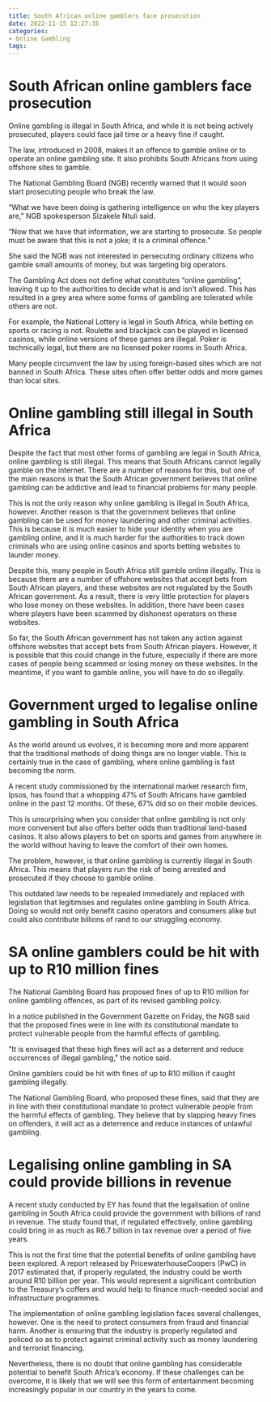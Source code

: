 ```yaml
---
title: South African online gamblers face prosecution
date: 2022-11-15 12:27:35
categories:
- Online Gambling
tags:
---
```



#  South African online gamblers face prosecution

Online gambling is illegal in South Africa, and while it is not being actively prosecuted, players could face jail time or a heavy fine if caught.

The law, introduced in 2008, makes it an offence to gamble online or to operate an online gambling site. It also prohibits South Africans from using offshore sites to gamble.

The National Gambling Board (NGB) recently warned that it would soon start prosecuting people who break the law.

“What we have been doing is gathering intelligence on who the key players are,” NGB spokesperson Sizakele Ntuli said.

“Now that we have that information, we are starting to prosecute. So people must be aware that this is not a joke; it is a criminal offence.”

She said the NGB was not interested in persecuting ordinary citizens who gamble small amounts of money, but was targeting big operators.

The Gambling Act does not define what constitutes “online gambling”, leaving it up to the authorities to decide what is and isn’t allowed. This has resulted in a grey area where some forms of gambling are tolerated while others are not.

For example, the National Lottery is legal in South Africa, while betting on sports or racing is not. Roulette and blackjack can be played in licensed casinos, while online versions of these games are illegal. Poker is technically legal, but there are no licensed poker rooms in South Africa.

Many people circumvent the law by using foreign-based sites which are not banned in South Africa. These sites often offer better odds and more games than local sites.

#  Online gambling still illegal in South Africa

Despite the fact that most other forms of gambling are legal in South Africa, online gambling is still illegal. This means that South Africans cannot legally gamble on the internet. There are a number of reasons for this, but one of the main reasons is that the South African government believes that online gambling can be addictive and lead to financial problems for many people.

This is not the only reason why online gambling is illegal in South Africa, however. Another reason is that the government believes that online gambling can be used for money laundering and other criminal activities. This is because it is much easier to hide your identity when you are gambling online, and it is much harder for the authorities to track down criminals who are using online casinos and sports betting websites to launder money.

Despite this, many people in South Africa still gamble online illegally. This is because there are a number of offshore websites that accept bets from South African players, and these websites are not regulated by the South African government. As a result, there is very little protection for players who lose money on these websites. In addition, there have been cases where players have been scammed by dishonest operators on these websites.

So far, the South African government has not taken any action against offshore websites that accept bets from South African players. However, it is possible that this could change in the future, especially if there are more cases of people being scammed or losing money on these websites. In the meantime, if you want to gamble online, you will have to do so illegally.

#  Government urged to legalise online gambling in South Africa

As the world around us evolves, it is becoming more and more apparent that the traditional methods of doing things are no longer viable. This is certainly true in the case of gambling, where online gambling is fast becoming the norm.

A recent study commissioned by the international market research firm, Ipsos, has found that a whopping 47% of South Africans have gambled online in the past 12 months. Of these, 67% did so on their mobile devices.

This is unsurprising when you consider that online gambling is not only more convenient but also offers better odds than traditional land-based casinos. It also allows players to bet on sports and games from anywhere in the world without having to leave the comfort of their own homes.

The problem, however, is that online gambling is currently illegal in South Africa. This means that players run the risk of being arrested and prosecuted if they choose to gamble online.

This outdated law needs to be repealed immediately and replaced with legislation that legitimises and regulates online gambling in South Africa. Doing so would not only benefit casino operators and consumers alike but could also contribute billions of rand to our struggling economy.

#  SA online gamblers could be hit with up to R10 million fines

The National Gambling Board has proposed fines of up to R10 million for online gambling offences, as part of its revised gambling policy.

In a notice published in the Government Gazette on Friday, the NGB said that the proposed fines were in line with its constitutional mandate to protect vulnerable people from the harmful effects of gambling.

"It is envisaged that these high fines will act as a deterrent and reduce occurrences of illegal gambling," the notice said.

Online gamblers could be hit with fines of up to R10 million if caught gambling illegally.

The National Gambling Board, who proposed these fines, said that they are in line with their constitutional mandate to protect vulnerable people from the harmful effects of gambling. They believe that by slapping heavy fines on offenders, it will act as a deterrence and reduce instances of unlawful gambling.

#  Legalising online gambling in SA could provide billions in revenue

A recent study conducted by EY has found that the legalisation of online gambling in South Africa could provide the government with billions of rand in revenue. The study found that, if regulated effectively, online gambling could bring in as much as R6.7 billion in tax revenue over a period of five years.

This is not the first time that the potential benefits of online gambling have been explored. A report released by PricewaterhouseCoopers (PwC) in 2017 estimated that, if properly regulated, the industry could be worth around R10 billion per year. This would represent a significant contribution to the Treasury’s coffers and would help to finance much-needed social and infrastructure programmes.

The implementation of online gambling legislation faces several challenges, however. One is the need to protect consumers from fraud and financial harm. Another is ensuring that the industry is properly regulated and policed so as to protect against criminal activity such as money laundering and terrorist financing.

Nevertheless, there is no doubt that online gambling has considerable potential to benefit South Africa’s economy. If these challenges can be overcome, it is likely that we will see this form of entertainment becoming increasingly popular in our country in the years to come.